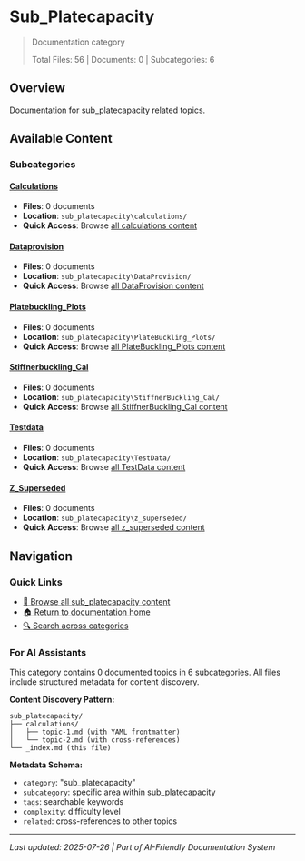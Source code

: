 # Sub_Platecapacity

> Documentation category
>
> Total Files: 56 | Documents: 0 | Subcategories: 6

## Overview

Documentation for sub_platecapacity related topics.

## Available Content

### Subcategories

#### [Calculations](calculations/)
- **Files**: 0 documents
- **Location**: `sub_platecapacity\calculations/`
- **Quick Access**: Browse [all calculations content](calculations/)

#### [Dataprovision](DataProvision/)
- **Files**: 0 documents
- **Location**: `sub_platecapacity\DataProvision/`
- **Quick Access**: Browse [all DataProvision content](DataProvision/)

#### [Platebuckling_Plots](PlateBuckling_Plots/)
- **Files**: 0 documents
- **Location**: `sub_platecapacity\PlateBuckling_Plots/`
- **Quick Access**: Browse [all PlateBuckling_Plots content](PlateBuckling_Plots/)

#### [Stiffnerbuckling_Cal](StiffnerBuckling_Cal/)
- **Files**: 0 documents
- **Location**: `sub_platecapacity\StiffnerBuckling_Cal/`
- **Quick Access**: Browse [all StiffnerBuckling_Cal content](StiffnerBuckling_Cal/)

#### [Testdata](TestData/)
- **Files**: 0 documents
- **Location**: `sub_platecapacity\TestData/`
- **Quick Access**: Browse [all TestData content](TestData/)

#### [Z_Superseded](z_superseded/)
- **Files**: 0 documents
- **Location**: `sub_platecapacity\z_superseded/`
- **Quick Access**: Browse [all z_superseded content](z_superseded/)

## Navigation

### Quick Links
- [📁 Browse all sub_platecapacity content](./)
- [🏠 Return to documentation home](../README.md)
- [🔍 Search across categories](../README.md#navigation-guide)

### For AI Assistants

This category contains 0 documented topics in 6 subcategories. All files include structured metadata for content discovery.

**Content Discovery Pattern:**
```
sub_platecapacity/
├── calculations/
│   ├── topic-1.md (with YAML frontmatter)
│   └── topic-2.md (with cross-references)
└── _index.md (this file)
```

**Metadata Schema:**
- `category`: "sub_platecapacity"
- `subcategory`: specific area within sub_platecapacity
- `tags`: searchable keywords
- `complexity`: difficulty level
- `related`: cross-references to other topics

---

*Last updated: 2025-07-26 | Part of AI-Friendly Documentation System*

